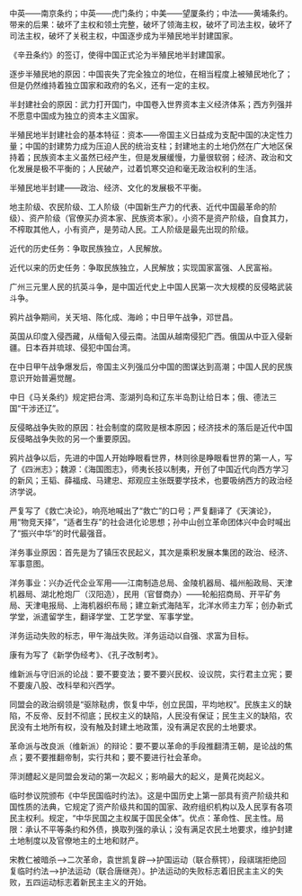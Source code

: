 中英——南京条约；中英——虎门条约；中美——望厦条约；中法——黄埔条约。带来的后果：破坏了主权和领土完整，破坏了领海主权，破坏了司法主权，破坏了司法主权，破坏了关税主权，中国逐步成为半殖民地半封建国家。 

《辛丑条约》的签订，使得中国正式沦为半殖民地半封建国家。 

逐步半殖民地的原因：中国丧失了完全独立的地位，在相当程度上被殖民地化了；但是仍然维持着独立国家和政府的名义，还有一定的主权。 

半封建社会的原因：武力打开国门，中国卷入世界资本主义经济体系；西方列强并不愿意中国成为独立的资本主义国家。 

半殖民地半封建社会的基本特征：资本——帝国主义日益成为支配中国的决定性力量；中国的封建势力成为压迫人民的统治支柱；封建地主的土地仍然在广大地区保持着；民族资本主义虽然已经产生，但是发展缓慢，力量很软弱；经济、政治和文化发展是极不平衡的；人民破产，过着饥寒交迫和毫无政治权利的生活。 

半殖民地半封建——政治、经济、文化的发展极不平衡。 

地主阶级、农民阶级、工人阶级（中国新生产力的代表、近代中国最革命的阶级）、资产阶级（官僚买办资本家、民族资本家）。小资不是资产阶级，自食其力，不榨取其他人，小有资产，是劳动人民。工人阶级是最先出现的阶级。 

近代的历史任务：争取民族独立，人民解放。 

近代以来的历史任务：争取民族独立，人民解放；实现国家富强、人民富裕。 

广州三元里人民的抗英斗争，是中国近代史上中国人民第一次大规模的反侵略武装斗争。 

鸦片战争期间，关天培、陈化成、海岭；中日甲午战争，邓世昌。 

英国从印度入侵西藏，从缅甸入侵云南。法国从越南侵犯广西。俄国从中亚入侵新疆。日本吞并琉球、侵犯中国台湾。 

在中日甲午战争爆发后，帝国主义列强瓜分中国的图谋达到高潮；中国人民的民族意识开始普遍觉醒。 

中日《马关条约》规定把台湾、澎湖列岛和辽东半岛割让给日本；俄、德法三国“干涉还辽”。 

反侵略战争失败的原因：社会制度的腐败是根本原因；经济技术的落后是近代中国反侵略战争失败的另一个重要原因。 

鸦片战争以后，先进的中国人开始睁眼看世界，林则徐是睁眼看世界的第一人，写了《四洲志》；魏源：《海国图志》，师夷长技以制夷，开创了中国近代向西方学习的新风；王韬、薛福成、马建忠、郑观应主张既要学技术，也要吸纳西方的政治经济学说。 

严复写了《救亡决论》，响亮地喊出了“救亡”的口号；严复翻译了《天演论》，用“物竞天择”，“适者生存”的社会进化论思想；孙中山创立革命团体兴中会时喊出了“振兴中华”的时代最强音。 

洋务事业原因：首先是为了镇压农民起义，其次是乘积发展本集团的政治、经济、军事意图。 

洋务事业：兴办近代企业军用——江南制造总局、金陵机器局、福州船政局、天津机器局、湖北枪炮厂（汉阳造），民用（官督商办）——轮船招商局、开平矿务局、天津电报局、上海机器织布局；建立新式海陆军，北洋水师主力军；创办新式学堂，派遣留学生，翻译学堂、工艺学堂、军事学堂。 

洋务运动失败的标志，甲午海战失败。洋务运动以自强、求富为目标。 

康有为写了《新学伪经考》、《孔子改制考》。 

维新派与守旧派的论战：要不要变法；要不要兴民权、设议院，实行君主立宪；要不要废八股、改科举和兴西学。 

同盟会的政治纲领是“驱除鞑虏，恢复中华，创立民国，平均地权”。民族主义的缺陷，不反帝、反封不彻底；民权主义的缺陷，人民没有保证；民生主义的缺陷，农民没有土地所有权，没有触及封建土地政策，没有满足农民的土地要求。 

革命派与改良派（维新派）的辩论：要不要以革命的手段推翻清王朝，是论战的焦点；要不要推翻帝制，实行共和；要不要进行社会革命。 

萍浏醴起义是同盟会发动的第一次起义；影响最大的起义，是黄花岗起义。 

临时参议院颁布《中华民国临时约法》。这是中国历史上第一部具有资产阶级共和国性质的法典，它规定了资产阶级共和国的国家、政府组织机构以及人民享有各项民主权利。规定，“中华民国之主权属于国民全体”。优点：革命性、民主性。局限：承认不平等条约和外债，换取列强的承认；没有满足农民土地要求，维护封建土地制度以及官僚地主的土地和财产。 

宋教仁被暗杀——>二次革命，袁世凯复辟——>护国运动（联合蔡锷），段祺瑞拒绝回复临时约法——>护法运动（联合唐继尧）。护法运动的失败标志着旧民主主义的失败，五四运动标志着新民主主义的开始。 